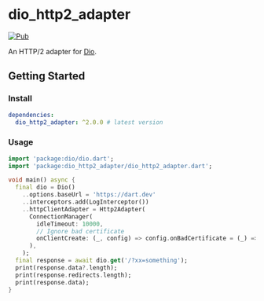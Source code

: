 # dio_http2_adapter

[![Pub](https://img.shields.io/pub/v/dio_http2_adapter.svg?style=flat-square)](https://pub.dev/packages/dio_http2_adapter)

An HTTP/2 adapter for [Dio](https://github.com/flutterchina/dio).

## Getting Started

### Install

```yaml
dependencies:
  dio_http2_adapter: ^2.0.0 # latest version
```

### Usage

```dart
import 'package:dio/dio.dart';
import 'package:dio_http2_adapter/dio_http2_adapter.dart';

void main() async {
  final dio = Dio()
    ..options.baseUrl = 'https://dart.dev'
    ..interceptors.add(LogInterceptor())
    ..httpClientAdapter = Http2Adapter(
      ConnectionManager(
        idleTimeout: 10000,
        // Ignore bad certificate
        onClientCreate: (_, config) => config.onBadCertificate = (_) => true,
      ),
    );
  final response = await dio.get('/?xx=something');
  print(response.data?.length);
  print(response.redirects.length);
  print(response.data);
}
```
